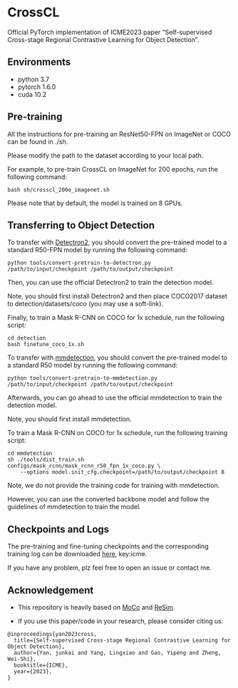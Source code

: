 # CrossCL

Official PyTorch implementation of ICME2023 paper “Self-supervised Cross-stage Regional Contrastive Learning for Object Detection”.

## Environments
- python 3.7
- pytorch 1.6.0
- cuda 10.2

## Pre-training
All the instructions for pre-training an ResNet50-FPN on ImageNet or COCO can be found in ./sh.

Please modify the path to the dataset according to your local path.

For example, to pre-train CrossCL on ImageNet for 200 epochs, run the following command:
```
bash sh/crosscl_200e_imagenet.sh
```
Please note that by default, the model is trained on 8 GPUs.

## Transferring to Object Detection
To transfer with [Detectron2](https://github.com/facebookresearch/detectron2), you should convert the pre-trained model to a standard R50-FPN model by running the following command:
```
python tools/convert-pretrain-to-detectron.py /path/to/input/checkpoint /path/to/output/checkpoint
```
Then, you can use the official Detectron2 to train the detection model. 

Note, you should first install Detectron2 and then place COCO2017 dataset to detection/datasets/coco (you may use a soft-link).

Finally, to train a Mask R-CNN on COCO for 1x schedule, run the following script:
```
cd detection
bash finetune_coco_1x.sh
```

To transfer with [mmdetection](https://github.com/open-mmlab/mmdetection), you should convert the pre-trained model to a standard R50 model by running the following command:
```
python tools/convert-pretrain-to-mmdetection.py /path/to/input/checkpoint /path/to/output/checkpoint
```
Afterwards, you can go ahead to use the official mmdetection to train the detection model.

Note, you should first install mmdetection. 

To train a Mask R-CNN on COCO for 1x schedule, run the following training script:
```
cd mmdetection
sh ./tools/dist_train.sh configs/mask_rcnn/mask_rcnn_r50_fpn_1x_coco.py \ 
    --options model.init_cfg.checkpoint=/path/to/output/checkpoint 8
```
Note, we do not provide the training code for training with mmdetection.

However, you can use the converted backbone model and follow the guidelines of mmdetection to train the model.

## Checkpoints and Logs
The pre-training and fine-tuning checkpoints and the corresponding training log can be downloaded [here](https://pan.baidu.com/s/1aCacbdBBEolAwxtMNmD0RA), key:icme.

If you have any problem, plz feel free to open an issue or contact me.

## Acknowledgement 
- This repository is heavily based on [MoCo](https://github.com/facebookresearch/moco) and [ReSim](https://github.com/Tete-Xiao/ReSim).

- If you use this paper/code in your research, please consider citing us:
```
@inproceedings{yan2023cross,
  title={Self-supervised Cross-stage Regional Contrastive Learning for Object Detection},
  author={Yan, junkai and Yang, Lingxiao and Gao, Yipeng and Zheng, Wei-Shi},
  booktitle={ICME},
  year={2023},
}
```
